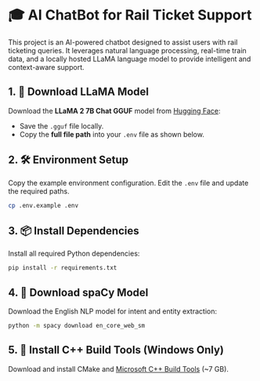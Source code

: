 # 🎓 AI ChatBot for Rail Ticket Support

This project is an AI-powered chatbot designed to assist users with rail ticketing queries. It leverages natural language processing, real-time train data, and a locally hosted LLaMA language model to provide intelligent and context-aware support.

## 1. 🦙 Download LLaMA Model

Download the **LLaMA 2 7B Chat GGUF** model from [Hugging Face](https://huggingface.co/TheBloke/Llama-2-7B-Chat-GGUF/blob/main/llama-2-7b-chat.Q4_K_M.gguf):

- Save the `.gguf` file locally.
- Copy the **full file path** into your `.env` file as shown below.


## 2. 🛠️ Environment Setup

Copy the example environment configuration.
Edit the `.env` file and update the required paths.


```bash
cp .env.example .env
```

## 3. 📦 Install Dependencies

Install all required Python dependencies:

```bash
pip install -r requirements.txt
```


## 4. 🧠 Download spaCy Model

Download the English NLP model for intent and entity extraction:

```bash
python -m spacy download en_core_web_sm
```


## 5. 🧰 Install C++ Build Tools (Windows Only)

Download and install CMake and [Microsoft C++ Build Tools](https://visualstudio.microsoft.com/visual-cpp-build-tools/) (~7 GB).
